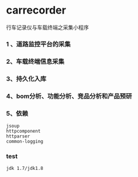 # carrecorder
行车记录仪与车载终端之采集小程序

### 1 、道路监控平台的采集

### 2、车载终端信息采集

### 3、持久化入库

### 4、bom分析、功能分析、竞品分析和产品预研

### 5、依赖
    jsoup
    httpcomponent
    httparser
    common-logging
    
### test
    jdk 1.7/jdk1.8
    

